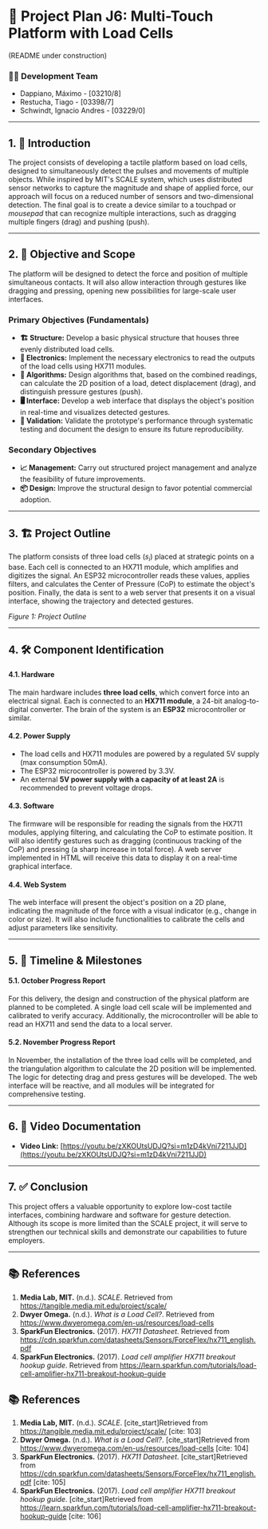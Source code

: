 # 🤖 Project Plan J6: Multi-Touch Platform with Load Cells
(README under construction)
### 👨‍💻 Development Team
- Dappiano, Máximo - [03210/8]
- Restucha, Tiago - [03398/7]
- Schwindt, Ignacio Andres - [03229/0]

***

## 1. 📝 Introduction

The project consists of developing a tactile platform based on load cells, designed to simultaneously detect the pulses and movements of multiple objects. While inspired by MIT's SCALE system, which uses distributed sensor networks to capture the magnitude and shape of applied force, our approach will focus on a reduced number of sensors and two-dimensional detection. The final goal is to create a device similar to a touchpad or *mousepad* that can recognize multiple interactions, such as dragging multiple fingers (drag) and pushing (push).

***

## 2. 🎯 Objective and Scope

The platform will be designed to detect the force and position of multiple simultaneous contacts. It will also allow interaction through gestures like dragging and pressing, opening new possibilities for large-scale user interfaces.

### Primary Objectives (Fundamentals)
-   **🏗️ Structure:** Develop a basic physical structure that houses three evenly distributed load cells.
-   **🔌 Electronics:** Implement the necessary electronics to read the outputs of the load cells using HX711 modules.
-   **🧠 Algorithms:** Design algorithms that, based on the combined readings, can calculate the 2D position of a load, detect displacement (drag), and distinguish pressure gestures (push).
-   **🖥️ Interface:** Develop a web interface that displays the object's position in real-time and visualizes detected gestures.
-   **🧪 Validation:** Validate the prototype's performance through systematic testing and document the design to ensure its future reproducibility.

### Secondary Objectives
-   **📈 Management:** Carry out structured project management and analyze the feasibility of future improvements.
-   **📦 Design:** Improve the structural design to favor potential commercial adoption.

***

## 3. 🏗️ Project Outline

The platform consists of three load cells ($s_{i}$) placed at strategic points on a base. Each cell is connected to an HX711 module, which amplifies and digitizes the signal. An ESP32 microcontroller reads these values, applies filters, and calculates the Center of Pressure (CoP) to estimate the object's position. Finally, the data is sent to a web server that presents it on a visual interface, showing the trajectory and detected gestures.


*Figure 1: Project Outline*

***

## 4. 🛠️ Component Identification

#### 4.1. Hardware
The main hardware includes **three load cells**, which convert force into an electrical signal. Each is connected to an **HX711 module**, a 24-bit analog-to-digital converter. The brain of the system is an **ESP32** microcontroller or similar.

#### 4.2. Power Supply
-   The load cells and HX711 modules are powered by a regulated 5V supply (max consumption 50mA).
-   The ESP32 microcontroller is powered by 3.3V.
-   An external **5V power supply with a capacity of at least 2A** is recommended to prevent voltage drops.

#### 4.3. Software
The firmware will be responsible for reading the signals from the HX711 modules, applying filtering, and calculating the CoP to estimate position. It will also identify gestures such as dragging (continuous tracking of the CoP) and pressing (a sharp increase in total force). A web server implemented in HTML will receive this data to display it on a real-time graphical interface.

#### 4.4. Web System
The web interface will present the object's position on a 2D plane, indicating the magnitude of the force with a visual indicator (e.g., change in color or size). It will also include functionalities to calibrate the cells and adjust parameters like sensitivity.

***

## 5. 📅 Timeline & Milestones

#### 5.1. October Progress Report
For this delivery, the design and construction of the physical platform are planned to be completed. A single load cell scale will be implemented and calibrated to verify accuracy. Additionally, the microcontroller will be able to read an HX711 and send the data to a local server.

#### 5.2. November Progress Report
In November, the installation of the three load cells will be completed, and the triangulation algorithm to calculate the 2D position will be implemented. The logic for detecting drag and press gestures will be developed. The web interface will be reactive, and all modules will be integrated for comprehensive testing.

***

## 6. 🎥 Video Documentation

-   **Video Link:** [https://youtu.be/zXKOUtsUDJQ?si=m1zD4kVni7211JJD](https://youtu.be/zXKOUtsUDJQ?si=m1zD4kVni7211JJD)

***

## 7. ✅ Conclusion

This project offers a valuable opportunity to explore low-cost tactile interfaces, combining hardware and software for gesture detection. Although its scope is more limited than the SCALE project, it will serve to strengthen our technical skills and demonstrate our capabilities to future employers.

***

## 📚 References

1.  **Media Lab, MIT.** (n.d.). *SCALE*. Retrieved from https://tangible.media.mit.edu/project/scale/
2.  **Dwyer Omega.** (n.d.). *What is a Load Cell?*. Retrieved from https://www.dwyeromega.com/en-us/resources/load-cells
3.  **SparkFun Electronics.** (2017). *HX711 Datasheet*. Retrieved from https://cdn.sparkfun.com/datasheets/Sensors/ForceFlex/hx711_english.pdf
4.  **SparkFun Electronics.** (2017). *Load cell amplifier HX711 breakout hookup guide*. Retrieved from https://learn.sparkfun.com/tutorials/load-cell-amplifier-hx711-breakout-hookup-guide

## 📚 References

1.  **Media Lab, MIT.** (n.d.). *SCALE*. [cite_start]Retrieved from https://tangible.media.mit.edu/project/scale/ [cite: 103]
2.  **Dwyer Omega.** (n.d.). *What is a Load Cell?*. [cite_start]Retrieved from https://www.dwyeromega.com/en-us/resources/load-cells [cite: 104]
3.  **SparkFun Electronics.** (2017). *HX711 Datasheet*. [cite_start]Retrieved from https://cdn.sparkfun.com/datasheets/Sensors/ForceFlex/hx711_english.pdf [cite: 105]
4.  **SparkFun Electronics.** (2017). *Load cell amplifier HX711 breakout hookup guide*. [cite_start]Retrieved from https://learn.sparkfun.com/tutorials/load-cell-amplifier-hx711-breakout-hookup-guide [cite: 106]
